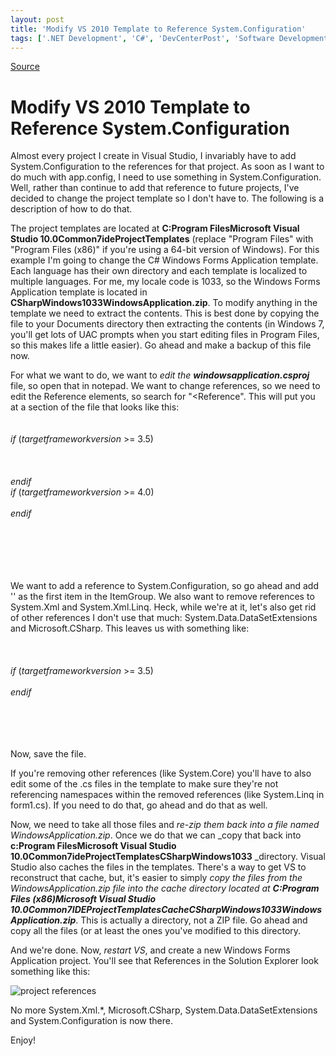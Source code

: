 ```yaml
---
layout: post
title: 'Modify VS 2010 Template to Reference System.Configuration'
tags: ['.NET Development', 'C#', 'DevCenterPost', 'Software Development', 'Visual Studio 2010', 'WinForms', 'msmvps', 'April 2010']
---
```

[Source](http://blogs.msmvps.com/peterritchie/2010/04/20/modify-vs-2010-template-to-reference-system-configuration/ "Permalink to Modify VS 2010 Template to Reference System.Configuration")

# Modify VS 2010 Template to Reference System.Configuration

Almost every project I create in Visual Studio, I invariably have to add System.Configuration to the references for that project. As soon as I want to do much with app.config, I need to use something in System.Configuration. Well, rather than continue to add that reference to future projects, I've decided to change the project template so I don't have to. The following is a description of how to do that. 

The project templates are located at **C:Program FilesMicrosoft Visual Studio 10.0Common7ideProjectTemplates** (replace "Program Files" with "Program Files (x86)" if you're using a 64-bit version of Windows). For this example I'm going to change the C# Windows Forms Application template. Each language has their own directory and each template is localized to multiple languages. For me, my locale code is 1033, so the Windows Forms Application template is located in **CSharpWindows1033WindowsApplication.zip**. To modify anything in the template we need to extract the contents. This is best done by copying the file to your Documents directory then extracting the contents (in Windows 7, you'll get lots of UAC prompts when you start editing files in Program Files, so this makes life a little easier). Go ahead and make a backup of this file now. 

For what we want to do, we want to _edit the **windowsapplication.csproj**_ file, so open that in notepad. We want to change references, so we need to edit the Reference elements, so search for "<Reference". This will put you at a section of the file that looks like this:   
 <ItemGroup>   
 <Reference Include="System"/>   
 $if$ ($targetframeworkversion$ >= 3.5)   
 <Reference Include="System.Core"/>   
 <Reference Include="System.Xml.Linq"/>   
 <Reference Include="System.Data.DataSetExtensions"/>   
 $endif$   
 $if$ ($targetframeworkversion$ >= 4.0)   
 <Reference Include="Microsoft.CSharp"/>   
 $endif$   
 <Reference Include="System.Data"/>   
 <Reference Include="System.Deployment"/>   
 <Reference Include="System.Drawing"/>   
 <Reference Include="System.Windows.Forms"/>   
 <Reference Include="System.Xml"/>   
 </ItemGroup>

We want to add a reference to System.Configuration, so go ahead and add '<Reference Include="System.Data"/>' as the first item in the ItemGroup. We also want to remove references to System.Xml and System.Xml.Linq. Heck, while we're at it, let's also get rid of other references I don't use that much: System.Data.DataSetExtensions and Microsoft.CSharp. This leaves us with something like:   
 <ItemGroup>   
 <Reference Include="System.Configuration"/>   
 <Reference Include="System"/>   
 $if$ ($targetframeworkversion$ >= 3.5)   
 <Reference Include="System.Core"/>   
 $endif$   
 <Reference Include="System.Data"/>   
 <Reference Include="System.Deployment"/>   
 <Reference Include="System.Drawing"/>   
 <Reference Include="System.Windows.Forms"/>   
 </ItemGroup>

Now, save the file. 

If you're removing other references (like System.Core) you'll have to also edit some of the .cs files in the template to make sure they're not referencing namespaces within the removed references (like System.Linq in form1.cs). If you need to do that, go ahead and do that as well. 

Now, we need to take all those files and _re-zip them back into a file named WindowsApplication.zip_. Once we do that we can _copy that back into **c:Program FilesMicrosoft Visual Studio 10.0Common7ideProjectTemplatesCSharpWindows1033** _directory. Visual Studio also caches the files in the templates. There's a way to get VS to reconstruct that cache, but, it's easier to simply _copy the files from the WindowsApplication.zip file into the cache directory located at **C:Program Files (x86)Microsoft Visual Studio 10.0Common7IDEProjectTemplatesCacheCSharpWindows1033WindowsApplication.zip**_. This is actually a directory, not a ZIP file. Go ahead and copy all the files (or at least the ones you've modified to this directory. 

And we're done. Now, _restart VS_, and create a new Windows Forms Application project. You'll see that References in the Solution Explorer look something like this:

![project references][1]

No more System.Xml.*, Microsoft.CSharp, System.Data.DataSetExtensions and System.Configuration is now there.

Enjoy!

[1]: http://msmvps.com/cfs-file.ashx/__key/CommunityServer.Blogs.Components.WeblogFiles/peterritchie.metablogapi/0842.projectreferences_5F00_thumb_5F00_5862FABB.png "project references"


